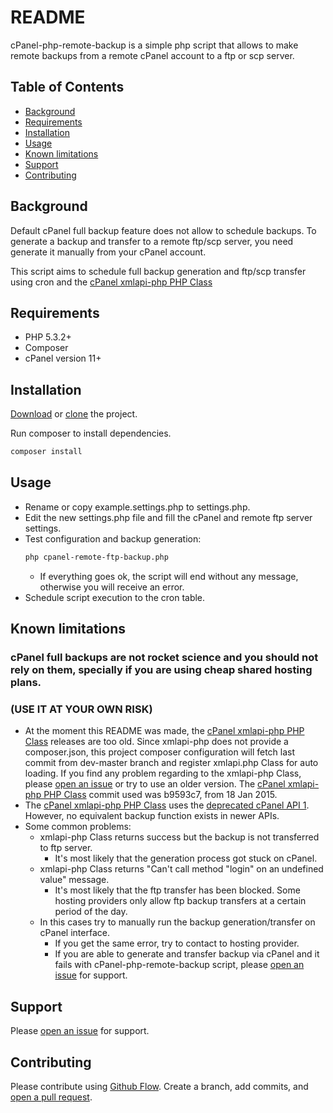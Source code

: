 # README

cPanel-php-remote-backup is a simple php script that allows to make remote backups from a remote cPanel account to a ftp or scp server.

## Table of Contents

- [Background](#background)
- [Requirements](#requirements)
- [Installation](#installation)
- [Usage](#usage)
- [Known limitations](#known-limitations)
- [Support](#support)
- [Contributing](#contributing)

## Background

Default cPanel full backup feature does not allow to schedule backups. To generate a backup and transfer to a remote ftp/scp server, you need generate it manually from your cPanel account.

This script aims to schedule full backup generation and ftp/scp transfer using cron and the 
[cPanel xmlapi-php PHP Class](https://github.com/CpanelInc/xmlapi-php)

## Requirements
- PHP 5.3.2+
- Composer
- cPanel version 11+


## Installation

[Download](https://github.com/fmfpereira/cpanel-php-remote-backup/releases) or 
[clone](https://github.com/fmfpereira/cpanel-php-remote-backup.git) the project.

Run composer to install dependencies.
```sh
composer install
```

## Usage

- Rename or copy example.settings.php to settings.php.
- Edit the new settings.php file and fill the cPanel and remote ftp server settings.
- Test configuration and backup generation:
    ```sh
    php cpanel-remote-ftp-backup.php
    ```
    - If everything goes ok, the script will end without any message, otherwise you will receive an error.
- Schedule script execution to the cron table.

## Known limitations

### cPanel full backups are not rocket science and you should not rely on them, specially if you are using cheap shared hosting plans. ###

### **(USE IT AT YOUR OWN RISK)** ###

- At the moment this README was made, the [cPanel xmlapi-php PHP Class](https://github.com/CpanelInc/xmlapi-php) releases are too old. 
Since xmlapi-php does not provide a composer.json, this project composer configuration will fetch last commit from dev-master branch and register xmlapi.php Class for auto loading.
If you find any problem regarding to the xmlapi-php Class, please [open an issue](https://github.com/fmfpereira/cpanel-php-remote-backup/issues/new) or try to use an older version. 
The [cPanel xmlapi-php PHP Class](https://github.com/CpanelInc/xmlapi-php) commit used was b9593c7, from 18 Jan 2015.
- The [cPanel xmlapi-php PHP Class](https://github.com/CpanelInc/xmlapi-php) uses the [deprecated cPanel API 1](https://documentation.cpanel.net/display/SDK/cPanel+API+1+Functions+-+Fileman%3A%3Afullbackup). However, no equivalent backup function exists in newer APIs.
- Some common problems:
    - xmlapi-php Class returns success but the backup is not transferred to ftp server.
        - It's most likely that the generation process got stuck on cPanel.
    - xmlapi-php Class returns "Can't call method "login" on an undefined value" message.
        - It's most likely that the ftp transfer has been blocked. Some hosting providers only allow ftp backup transfers at a certain period of the day.
    - In this cases try to manually run the backup generation/transfer on cPanel interface. 
        - If you get the same error, try to contact to hosting provider.
        - If you are able to generate and transfer backup via cPanel and it fails with cPanel-php-remote-backup script, please [open an issue](https://github.com/fmfpereira/cpanel-php-remote-backup/issues/new) for support.

## Support

Please [open an issue](https://github.com/fmfpereira/cpanel-php-remote-backup/issues/new) for support.

## Contributing

Please contribute using [Github Flow](https://guides.github.com/introduction/flow/). Create a branch, add commits, and [open a pull request](https://github.com/fmfpereira/cpanel-php-remote-backup/compare).

